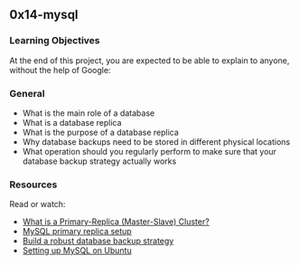 ## 0x14-mysql


### Learning Objectives
At the end of this project, you are expected to be able to explain to anyone, without the help of Google:

### General
- What is the main role of a database
- What is a database replica
- What is the purpose of a database replica
- Why database backups need to be stored in different physical locations
- What operation should you regularly perform to make sure that your database backup strategy actually works


### Resources
Read or watch:
- [What is a Primary-Replica (Master-Slave) Cluster?](https://www.youtube.com/watch?v=vg5onp8TU6Q)
- [MySQL primary replica setup](https://www.youtube.com/watch?v=Jtej8uBCGyA)
- [Build a robust database backup strategy](https://www.youtube.com/watch?v=2XUQ2gdCxz4)
- [Setting up MySQL on Ubuntu](https://www.digitalocean.com/community/tutorials/how-to-install-mysql-on-ubuntu-20-04)
